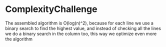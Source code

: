 # ComplexityChallenge
The assembled algorithm is O(log(n)^2),  because for each line we use a binary search to find the highest value, and instead of checking all the lines we do a binary search in the column too, this way we optimize even more the algorithm
